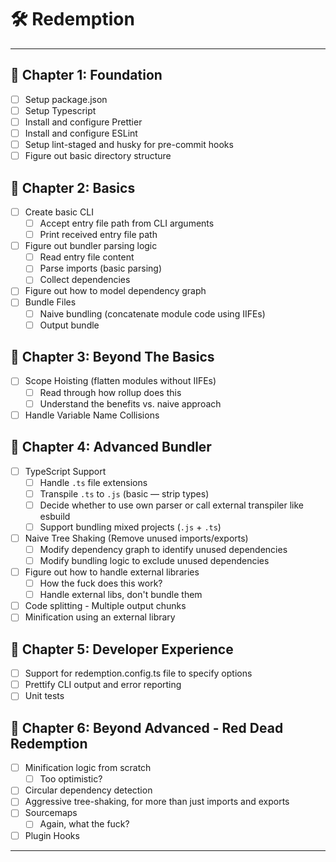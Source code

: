 # 🛠 Redemption

---

## 🎯 Chapter 1: Foundation
- [ ] Setup package.json
- [ ] Setup Typescript
- [ ] Install and configure Prettier
- [ ] Install and configure ESLint
- [ ] Setup lint-staged and husky for pre-commit hooks
- [ ] Figure out basic directory structure

## 🎯 Chapter 2: Basics
- [ ] Create basic CLI
  - [ ] Accept entry file path from CLI arguments
  - [ ] Print received entry file path
- [ ] Figure out bundler parsing logic
  - [ ] Read entry file content
  - [ ] Parse imports (basic parsing)
  - [ ] Collect dependencies
- [ ] Figure out how to model dependency graph
- [ ] Bundle Files
  - [ ] Naive bundling (concatenate module code using IIFEs)
  - [ ] Output bundle

## 🎯 Chapter 3: Beyond The Basics
- [ ] Scope Hoisting (flatten modules without IIFEs)
  - [ ] Read through how rollup does this
  - [ ] Understand the benefits vs. naive approach
- [ ] Handle Variable Name Collisions

## 🎯 Chapter 4: Advanced Bundler
- [ ] TypeScript Support
  - [ ] Handle `.ts` file extensions
  - [ ] Transpile `.ts` to `.js` (basic — strip types)
  - [ ] Decide whether to use own parser or call external transpiler like esbuild
  - [ ] Support bundling mixed projects (`.js` + `.ts`)
- [ ] Naive Tree Shaking (Remove unused imports/exports)
  - [ ] Modify dependency graph to identify unused dependencies
  - [ ] Modify bundling logic to exclude unused dependencies
- [ ] Figure out how to handle external libraries
  - [ ] How the fuck does this work?
  - [ ] Handle external libs, don't bundle them
- [ ] Code splitting - Multiple output chunks
- [ ] Minification using an external library

## 🎯 Chapter 5: Developer Experience
- [ ] Support for redemption.config.ts file to specify options
- [ ] Prettify CLI output and error reporting
- [ ] Unit tests

## 🎯 Chapter 6: Beyond Advanced - Red Dead Redemption
- [ ] Minification logic from scratch
  - [ ] Too optimistic? 
- [ ] Circular dependency detection
- [ ] Aggressive tree-shaking, for more than just imports and exports
- [ ] Sourcemaps
  - [ ] Again, what the fuck?
- [ ] Plugin Hooks

---
